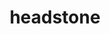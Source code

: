 ---
layout: smileys&emotion
title: headstone
emoji: headstone
permalink: 🪦.html
image: assets/img/3moji/headstone.png
---